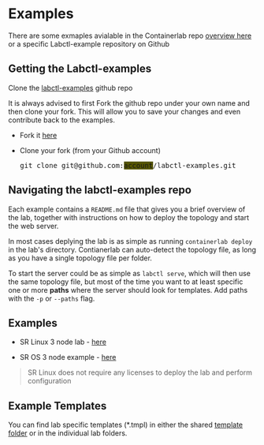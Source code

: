# Examples

There are some exmaples avialable in the Containerlab repo [overview here](./clab) or a specific Labctl-example repository on Github

## Getting the Labctl-examples

Clone the [labctl-examples](https://github.com/labctl/labctl-examples) github repo

It is always advised to first Fork the github repo under your own name and then clone your fork. This will allow you to save your changes and even contribute back to the examples.

- Fork it [here](https://github.com/labctl/labctl-examples/fork)

- Clone your fork (from your Github account)

    <div class="highlight highlight-source-shell notranslate position-relative overflow-auto" dir="auto"><pre>git clone git@github.com:<span style="background-color: #550;">account</span>/labctl-examples.git</pre></div>

## Navigating the labctl-examples repo

Each example contains a `README.md` file that gives you a brief overview of the lab, together with instructions on how to deploy the topology and start the web server.

In most cases deplying the lab is as simple as running `containerlab deploy` in the lab's directory. Contianerlab can auto-detect the topology file, as long as you have a single topology file per folder.

To start the server could be as simple as `labctl serve`, which will then use the same topology file, but most of the time you want to at least specific one or more **paths** where the server should look for templates. Add paths with the `-p` or `--paths` flag.

## Examples

- SR Linux 3 node lab - [here](https://github.com/labctl/labctl-examples/tree/main/sr-linux/srl)

- SR OS 3 node example - [here](https://github.com/labctl/labctl-examples/tree/main/sr-os/seamless-bfd)

> SR Linux does not require any licenses to deploy the lab and perform configuration

## Example Templates

You can find lab specific templates (*.tmpl) in either the shared [template folder](https://github.com/labctl/labctl-examples/tree/main/templates) or in the individual lab folders.
